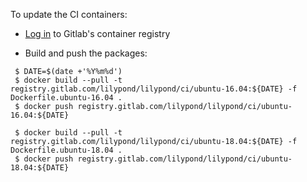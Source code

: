 To update the CI containers:

* [Log in](https://docs.gitlab.com/ee/user/packages/container_registry/#authenticating-to-the-gitlab-container-registry) to Gitlab's container registry

* Build and push the packages:

```
 $ DATE=$(date +'%Y%m%d')
 $ docker build --pull -t registry.gitlab.com/lilypond/lilypond/ci/ubuntu-16.04:${DATE} -f Dockerfile.ubuntu-16.04 .
 $ docker push registry.gitlab.com/lilypond/lilypond/ci/ubuntu-16.04:${DATE}

 $ docker build --pull -t registry.gitlab.com/lilypond/lilypond/ci/ubuntu-18.04:${DATE} -f Dockerfile.ubuntu-18.04 .
 $ docker push registry.gitlab.com/lilypond/lilypond/ci/ubuntu-18.04:${DATE}
```
